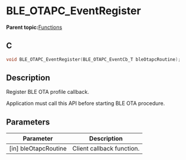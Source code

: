 # BLE\_OTAPC\_EventRegister

**Parent topic:**[Functions](GUID-45BBEAF5-6AC8-4907-91BF-BF8D646FE2E3.md)

## C

```c
void BLE_OTAPC_EventRegister(BLE_OTAPC_EventCb_T bleOtapcRoutine);
```

## Description

Register BLE OTA profile callback.

Application must call this API before starting BLE OTA procedure.

## Parameters

|Parameter|Description|
|---------|-----------|
|\[in\] bleOtapcRoutine|Client callback function.|

